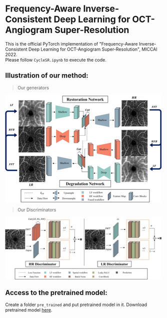 # Frequency-Aware Inverse-Consistent Deep Learning for OCT-Angiogram Super-Resolution

This is the official PyTorch implementation of "Frequency-Aware Inverse-Consistent Deep Learning for OCT-Angiogram Super-Resolution", MICCAI 2022.  
Please follow `CycleSR.ipynb` to execute the code.  

## Illustration of our method:  

> Our generators  
<img src="./demo/img01.jpg" width = "500" alt="Generators" align="center" />  
  
> Our Discriminators  
<img src="./demo/img02.jpg" width = "500" alt="Discriminators" align="center" />  

## Access to the pretrained model:  
Create a folder `pre_trained` and put pretrained model in it. Download pretrained model [here](https://hkustconnect-my.sharepoint.com/:f:/g/personal/wzhangbu_connect_ust_hk/Ev6yRUKDKytKmWjZwxWaML4BqodCQjg6U9EntuPnjztyLw?e=1crfOa).  